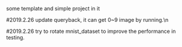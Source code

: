 some template and simple project in it

#2019.2.26 update queryback, it can get 0~9 image by running.\n

#2019.2.26 try to rotate mnist_dataset to improve the performance in testing.
